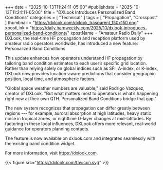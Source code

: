 +++
date = "2025-10-13T11:24:11-05:00"
#publishdate = "2025-10-13T11:24:11-05:00"
title = "DXLook Introduces Personalized Band Conditions"
categories = [ "Technical" ]
tags = [ "Propagation", "Crosspost" ]
thumbnail = "https://dxlook.com/dxlook_trasparent_150x150.png"
xpostLink = "https://daily.hamweekly.com/2025/10/dxlook-introduces-personalized-band-conditions/"
xpostName = "Amateur Radio Daily"
+++
DXLook, the real-time HF propagation and reception platform used by
amateur radio operators worldwide, has introduced a new feature:
Personalized Band Conditions.
<!--more-->

This update enhances how operators understand HF propagation by
tailoring band condition estimates to each user’s specific grid
location. Rather than relying solely on global indices such as SFI,
A-index, or K-index, DXLook now provides location-aware predictions that
consider geographic position, local time, and atmospheric factors.

"Global space weather numbers are valuable," said Rodrigo Vazquez,
creator of DXLook. "But what matters most to operators is what’s
happening right now at their own QTH. Personalized Band Conditions
bridge that gap."

The new system recognizes that propagation can differ greatly between
regions --- for example, auroral absorption at high latitudes, heavy
static noise in tropical zones, or nighttime D-layer changes at
mid-latitudes. By factoring in these local influences, DXLook offers
more relevant, real-world guidance for operators planning contacts.

The feature is now available on dxlook.com and integrates seamlessly
with the existing band condition widget.

For more information, visit https://dxlook.com.

{{< figure src="https://dxlook.com/favicon.svg" >}}
